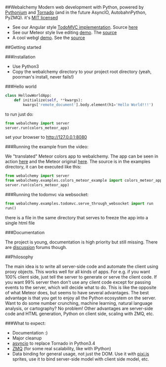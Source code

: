 ##Webalchemy
Modern web development with Python, powered by [Pythonium](https://github.com/pythonium/pythonium) and [Tornado](https://github.com/facebook/webalchemy.tornado) (and in the future AsyncIO, AutobahnPython, PyZMQ). it's [MIT licensed](LICENSE.txt)

- See our Angular style [TodoMVC implementation](http://skariel.org/webalchemy/todomvc.html). Source [here](https://github.com/skariel/webalchemy/tree/master/webalchemy/examples/todomvc)
- See our Meteor style live editing [demo](https://vimeo.com/74150054). The [source](https://github.com/skariel/webalchemy/blob/master/webalchemy/examples/colors_meteor_example.py)
- A cool webgl [demo](http://skariel.org/webalchemy/webglearth.html). See the [source](https://github.com/skariel/webalchemy/blob/master/webalchemy/examples/three_d_earth/three_d_earth.py)

##Getting started

###Installation

* Use Python3
* Copy the webalchemy directory to your project root directory (yeah, poorman's install, never fails!)

###Hello world

```python
class HellowWorldApp:
    def initialize(self, **kwargs):
        kwargs['remote_document'].body.element(h1='Hello World!!!')
```

to run just do:

```python
from webalchemy import server
server.run(colors_meteor_app) 
```

set your browser to http://127.0.0.1:8080

###Running the example from the video:

We "translated" Meteor colors app to webalchemy. The app can be seen in action [here](https://vimeo.com/74150054) and the Meteor original [here](http://www.meteor.com/screencast). The source is in the examples directory, it can be executed like this:

```python
from webalchemy import server
from webalchemy.examples.colors_meteor_example import colors_meteor_app
server.run(colors_meteor_app) 
```

###Running the todomvc via websocket:

```python
from webalchemy.examples.todomvc.serve_through_websocket import run
run()
```

there is a file in the same directory that serves to freeze the app into a single html file

###Documentation

The project is young, documentation is high priority but still missing. There are [discussion](https://groups.google.com/forum/#!forum/webalchemy/) forums though.

##Philosophy

The main idea is to write all server-side code and automate the client using proxy objects. This works well for all kinds of apps. For e.g. if you want 100% client side, just tell the server to generate or serve the client code. If you want 99% server then don't use any client code except for passing events to the server, which will decide what to do.
This is like the opposite of what Meteor does, but seems to have several advantages. The best advantage is that you get to enjoy all the Python ecosystem on the server. Want to do some number crunching, machine learning, natural language analysis, or cartography? No problem! Other advantages are server-side code and HTML generation, Python on client side, scaling with ZMQ, etc.

###What to expect:

- Documentation :)
- Major cleanup
- [asyncio](http://docs.python.org/3.4/library/asyncio.html) to replace Tornado in Python3.4
- [ZMQ](http://docs.python.org/3.4/library/asyncio.html) (for some real scalability, like with IPython)
- Data binding for general usage, not just the DOM. Use it with [pixi.js](https://github.com/GoodBoyDigital/pixi.js/) sprites, use it to bind server-side model with client side model, etc.

